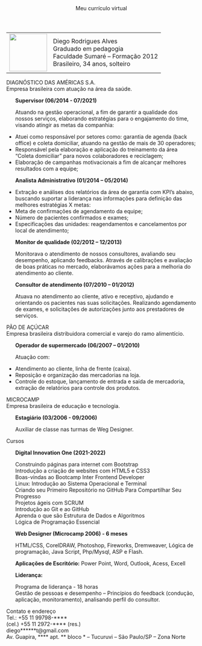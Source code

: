 <!DOCTYPE html> 
<html lang="pt-br">
<head>
    <title>Currículo Virtual - Diego Rodrigue Alves</title>
    <meta charset="UTF-8">
        <link rel="stylesheet" href="Diego.css">
    
</head>
<body>
   <header class="titulo">Meu currículo virtual </header>
    <table>
   <td> 
       <img src="C:\Users\diego_il9lzwp\OneDrive\Documentos\GitHub\Site Currículo\Imagens\Diego.Jpg" 
   class="imagem" width="100" rigth="100">
</td>
<td>
    <div>Diego Rodrigues Alves</div> 
<div>Graduado em pedagogia  </div>
<div>Faculdade Sumaré – Formação 2012 </div>
<div>Brasileiro, 34 anos, solteiro </div>
    </td>
</table>


<section class="subtitulo">DIAGNÓSTICO DAS AMÉRICAS S.A.</section>
Empresa brasileira com atuação na área da saúde. 
<b><ul>Supervisor (06/2014 - 07/2021)</ul> </b>
<ul>Atuando na gestão operacional, a fim de garantir a qualidade dos nossos serviços, elaborando estratégias para o engajamento do time, visando atingir as metas da companhia:
</ul>
<ul><li>Atuei como responsável por setores como: garantia de agenda (back office) e coleta domiciliar, atuando na gestão de mais de 30 operadores;
<li>Responsável pela elaboração e aplicação do treinamento da área “Coleta domiciliar” para novos colaboradores e reciclagem;
</li><li>Elaboração de campanhas motivacionais a fim de alcançar melhores resultados com a equipe;
</li></ul>
<b><ul>Analista Administrativo (01/2014 – 05/2014) </ul></b>
<ul><li>Extração e análises dos relatórios da área de garantia com KPI’s abaixo, buscando suportar a liderança nas informações para definição das melhores estratégias X metas:</li>
<li>Meta de confirmações de agendamento da equipe;</li>
<li>Número de pacientes confirmados e exames;</li>
<li>Especificações das unidades: reagendamentos e cancelamentos por local de atendimento;
</ul></li>

<b><ul>Monitor de qualidade (02/2012 – 12/2013) </ul></b>
<ul>Monitorava o atendimento de nossos consultores, avaliando seu desempenho, aplicando feedbacks. Através de calibrações e avaliação de boas práticas no mercado, elaborávamos ações para a melhoria do atendimento ao cliente.

<b><p>Consultor de atendimento (07/2010 – 01/2012)</b></p>
Atuava no atendimento ao cliente, ativo e receptivo, ajudando e orientando os pacientes nas suas solicitações. Realizando agendamento de exames, e solicitações de autorizações junto aos prestadores de serviços.</ul>
</li>

<section class="subtitulo">PÃO DE AÇÚCAR </section>
Empresa brasileira distribuidora comercial e varejo do ramo alimentício. 

<b><ul>Operador de supermercado (06/2007 – 01/2010)</ul></b>
<ul>Atuação com:</ul>
<ul><li> Atendimento ao cliente, linha de frente (caixa).</li>
<li>Reposição e organização das mercadorias na loja. </li>
<li>Controle do estoque, lançamento de entrada e saída de mercadoria, extração de relatórios para controle dos produtos.</li>
</ul>
<section class="subtitulo">MICROCAMP</section>
Empresa brasileira de educação e tecnologia.

<b><ul>Estagiário (03/2006 - 09/2006)</ul></b>
<ul>Auxiliar de classe nas turmas de Weg Designer.</ul>


<section class="subtitulo"> Cursos </section>

<b><ul>Digital Innovation One (2021-2022)</ul></b>
<ul><div>Construindo páginas para internet com Bootstrap</div>
<div>Introdução a criação de websites com HTML5 e CSS3</div>
<div>Boas-vindas ao Bootcamp Inter Frontend Developer</div>
<div>Linux: Introdução ao Sistema Operacional e Terminal<div>
<div>Criando seu Primeiro Repositório no GitHub Para Compartilhar Seu Progresso</div>
<div>Projetos ágeis com SCRUM</div>
<div>Introdução ao Git e ao GitHub</div>
<div>Aprenda o que são Estrutura de Dados e Algoritmos</div>
<div>Lógica de Programação Essencial</div>
</ul>
<b><ul>Web Designer (Microcamp 2006) - 6 meses</b></ul>
<ul>HTML/CSS, CorelDRAW, Photoshop, Fireworks, Dremweaver, Lógica de programação, Java Script, Php/Mysql, ASP e Flash.</ul>
<b><ul>Aplicações de Escritório:</b> Power Point, Word, Outlook, Acess, Excell</ul>

<ul><b>Liderança:</b></ul>
<ul><div>Programa de liderança - 18 horas</div>
<div>Gestão de pessoas e desempenho – Princípios do feedback (condução, aplicação, monitoramento), analisando perfil do consultor. </div></ul>

<section class="subtitulo">Contato e endereço </section>
<div>Tel.: +55 11 99798-****</div>
</div>(cel.) +55 11 2972-**** (res.)</div>
<div> diego******t@gmail.com </div>
<div>Av. Guapira, **** apt. ** bloco * – Tucuruvi  – São Paulo/SP – Zona Norte</div>

    
</body>
</html>
